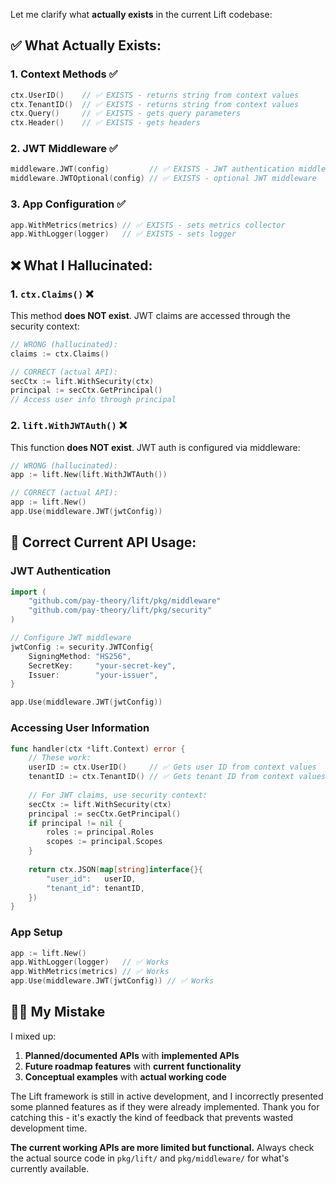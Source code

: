Let me clarify what **actually exists** in the current Lift codebase:

## ✅ **What Actually Exists:**

### 1. **Context Methods** ✅
```go
ctx.UserID()    // ✅ EXISTS - returns string from context values
ctx.TenantID()  // ✅ EXISTS - returns string from context values
ctx.Query()     // ✅ EXISTS - gets query parameters
ctx.Header()    // ✅ EXISTS - gets headers
```

### 2. **JWT Middleware** ✅
```go
middleware.JWT(config)         // ✅ EXISTS - JWT authentication middleware
middleware.JWTOptional(config) // ✅ EXISTS - optional JWT middleware
```

### 3. **App Configuration** ✅
```go
app.WithMetrics(metrics) // ✅ EXISTS - sets metrics collector
app.WithLogger(logger)   // ✅ EXISTS - sets logger
```

## ❌ **What I Hallucinated:**

### 1. **`ctx.Claims()`** ❌
This method **does NOT exist**. JWT claims are accessed through the security context:
```go
// WRONG (hallucinated):
claims := ctx.Claims()

// CORRECT (actual API):
secCtx := lift.WithSecurity(ctx)
principal := secCtx.GetPrincipal()
// Access user info through principal
```

### 2. **`lift.WithJWTAuth()`** ❌
This function **does NOT exist**. JWT auth is configured via middleware:
```go
// WRONG (hallucinated):
app := lift.New(lift.WithJWTAuth())

// CORRECT (actual API):
app := lift.New()
app.Use(middleware.JWT(jwtConfig))
```

## 🔧 **Correct Current API Usage:**

### JWT Authentication
```go
import (
    "github.com/pay-theory/lift/pkg/middleware"
    "github.com/pay-theory/lift/pkg/security"
)

// Configure JWT middleware
jwtConfig := security.JWTConfig{
    SigningMethod: "HS256",
    SecretKey:     "your-secret-key",
    Issuer:        "your-issuer",
}

app.Use(middleware.JWT(jwtConfig))
```

### Accessing User Information
```go
func handler(ctx *lift.Context) error {
    // These work:
    userID := ctx.UserID()     // ✅ Gets user ID from context values
    tenantID := ctx.TenantID() // ✅ Gets tenant ID from context values
    
    // For JWT claims, use security context:
    secCtx := lift.WithSecurity(ctx)
    principal := secCtx.GetPrincipal()
    if principal != nil {
        roles := principal.Roles
        scopes := principal.Scopes
    }
    
    return ctx.JSON(map[string]interface{}{
        "user_id":   userID,
        "tenant_id": tenantID,
    })
}
```

### App Setup
```go
app := lift.New()
app.WithLogger(logger)   // ✅ Works
app.WithMetrics(metrics) // ✅ Works
app.Use(middleware.JWT(jwtConfig)) // ✅ Works
```

## 🤦‍♂️ **My Mistake**

I mixed up:
1. **Planned/documented APIs** with **implemented APIs**
2. **Future roadmap features** with **current functionality**
3. **Conceptual examples** with **actual working code**

The Lift framework is still in active development, and I incorrectly presented some planned features as if they were already implemented. Thank you for catching this - it's exactly the kind of feedback that prevents wasted development time.

**The current working APIs are more limited but functional.** Always check the actual source code in `pkg/lift/` and `pkg/middleware/` for what's currently available.